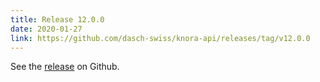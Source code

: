```yaml
---
title: Release 12.0.0
date: 2020-01-27
link: https://github.com/dasch-swiss/knora-api/releases/tag/v12.0.0
---
```


See the
[release](https://github.com/dasch-swiss/knora-api/releases/tag/v12.0.0) on Github.
